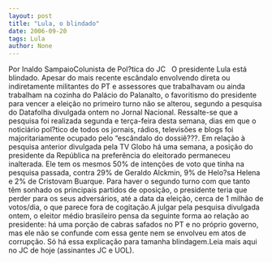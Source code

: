 ```yaml
---
layout: post
title: "Lula, o blindado"
date: 2006-09-20
tags: Lula
author: None
---
```

Por Inaldo SampaioColunista de Pol?tica do JC
&nbsp;
O presidente Lula está blindado. Apesar do mais recente escândalo envolvendo direta ou indiretamente militantes do PT e assessores que trabalhavam ou ainda trabalham na cozinha do Palácio do Palanalto, o favoritismo do presidente para vencer a eleição no primeiro turno não se alterou, segundo a pesquisa do Datafolha divulgada ontem no Jornal Nacional. Ressalte-se que a pesquisa foi realizada segunda e terça-feira desta semana, dias em que o noticiário pol?tico de todos os jornais, rádios, televisões e blogs foi majoritariamente ocupado pelo “escândalo do dossiê???. 
Em relação à pesquisa anterior divulgada pela TV Globo há uma semana, a posição do presidente
 da República na preferência do eleitorado permaneceu inalterada. Ele tem os mesmos 50% de intenções de voto que tinha na pesquisa passada, contra 29% de Geraldo Alckmin, 9% de Helo?sa Helena e 2% de Cristovam Buarque. Para haver o segundo turno com que tanto têm sonhado os principais partidos de oposição, o presidente teria que perder para os seus adversários, até a data da eleição, cerca de 1 milhão de votos/dia, o que parece fora de cogitação.A julgar pela pesquisa divulgada ontem, o eleitor médio brasileiro pensa da seguinte forma ao relação ao presidente: há uma porção de cabras safados no PT e no próprio governo, mas ele não se confunde com essa gente nem se envolveu em atos de corrupção. Só há essa explicação para tamanha blindagem.Leia mais aqui no JC de hoje (assinantes JC e UOL). 